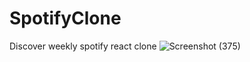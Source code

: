 # SpotifyClone
Discover weekly spotify react clone
![Screenshot (375)](https://github.com/aarthianushree/SpotifyClone/assets/91659418/e9a210da-918c-465c-890d-14b4f3cb8333)
